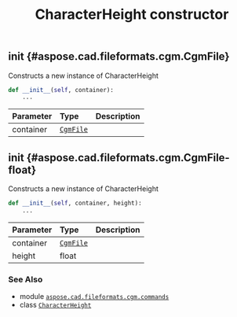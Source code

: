 ﻿---
title: CharacterHeight constructor
second_title: Aspose.CAD for Python via .NET API References
description: 
type: docs
weight: 10
url: /python-net/aspose.cad.fileformats.cgm.commands/characterheight/__init__/
is_root: false
---

## __init__ {#aspose.cad.fileformats.cgm.CgmFile}

Constructs a new instance of CharacterHeight



```python
def __init__(self, container):
    ...
```


| Parameter | Type | Description |
| :- | :- | :- |
| container | [`CgmFile`](/cad/python-net/aspose.cad.fileformats.cgm/cgmfile) |  |


## __init__ {#aspose.cad.fileformats.cgm.CgmFile-float}

Constructs a new instance of CharacterHeight



```python
def __init__(self, container, height):
    ...
```


| Parameter | Type | Description |
| :- | :- | :- |
| container | [`CgmFile`](/cad/python-net/aspose.cad.fileformats.cgm/cgmfile) |  |
| height | float |  |



### See Also
* module [`aspose.cad.fileformats.cgm.commands`](../../)
* class [`CharacterHeight`](/cad/python-net/aspose.cad.fileformats.cgm.commands/characterheight)
